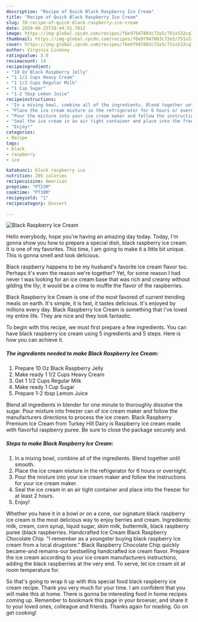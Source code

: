 ```yaml
---
description: "Recipe of Quick Black Raspberry Ice Cream"
title: "Recipe of Quick Black Raspberry Ice Cream"
slug: 78-recipe-of-quick-black-raspberry-ice-cream
date: 2020-06-25T19:44:51.701Z
image: https://img-global.cpcdn.com/recipes/f6e97947803c72e5/751x532cq70/black-raspberry-ice-cream-recipe-main-photo.jpg
thumbnail: https://img-global.cpcdn.com/recipes/f6e97947803c72e5/751x532cq70/black-raspberry-ice-cream-recipe-main-photo.jpg
cover: https://img-global.cpcdn.com/recipes/f6e97947803c72e5/751x532cq70/black-raspberry-ice-cream-recipe-main-photo.jpg
author: Virginia Lindsey
ratingvalue: 3.6
reviewcount: 14
recipeingredient:
- "10 Oz Black Raspberry Jelly"
- "1 1/2 Cups Heavy Cream"
- "1 1/2 Cups Regular Milk"
- "1 Cup Sugar"
- "1-2 tbsp Lemon Juice"
recipeinstructions:
- "In a mixing bowl, combine all of the ingredients. Blend together until smooth."
- "Place the ice cream mixture in the refrigerator for 6 hours or overnight."
- "Pour the mixture into your ice cream maker and follow the instructions for your ice cream maker."
- "Seal the ice cream in an air tight container and place into the freezer for at least 2 hours."
- "Enjoy!"
categories:
- Recipe
tags:
- black
- raspberry
- ice

katakunci: black raspberry ice 
nutrition: 205 calories
recipecuisine: American
preptime: "PT23M"
cooktime: "PT30M"
recipeyield: "1"
recipecategory: Dessert

---
```



![Black Raspberry Ice Cream](https://img-global.cpcdn.com/recipes/f6e97947803c72e5/751x532cq70/black-raspberry-ice-cream-recipe-main-photo.jpg)

Hello everybody, hope you're having an amazing day today. Today, I'm gonna show you how to prepare a special dish, black raspberry ice cream. It is one of my favorites. This time, I am going to make it a little bit unique. This is gonna smell and look delicious.

Black raspberry happens to be my husband&#39;s favorite ice cream flavor too. Perhaps it&#39;s even the reason we&#39;re together? Yet, for some reason I had never I was looking for an ice cream base that was rich and creamy without gilding the lily; it would be a crime to muffle the flavor of the raspberries.

Black Raspberry Ice Cream is one of the most favored of current trending meals on earth. It's simple, it is fast, it tastes delicious. It's enjoyed by millions every day. Black Raspberry Ice Cream is something that I've loved my entire life. They are nice and they look fantastic.


To begin with this recipe, we must first prepare a few ingredients. You can have black raspberry ice cream using 5 ingredients and 5 steps. Here is how you can achieve it.

##### The ingredients needed to make Black Raspberry Ice Cream:

1. Prepare 10 Oz Black Raspberry Jelly
1. Make ready 1 1/2 Cups Heavy Cream
1. Get 1 1/2 Cups Regular Milk
1. Make ready 1 Cup Sugar
1. Prepare 1-2 tbsp Lemon Juice


Blend all ingredients in blender for one minute to thoroughly dissolve the sugar. Pour mixture into freezer can of ice cream maker and follow the manufacturers directions to process the ice cream. Black Raspberry Premium Ice Cream from Turkey Hill Dairy is Raspberry ice cream made with flavorful raspberry puree. Be sure to close the package securely and. 

##### Steps to make Black Raspberry Ice Cream:

1. In a mixing bowl, combine all of the ingredients. Blend together until smooth.
1. Place the ice cream mixture in the refrigerator for 6 hours or overnight.
1. Pour the mixture into your ice cream maker and follow the instructions for your ice cream maker.
1. Seal the ice cream in an air tight container and place into the freezer for at least 2 hours.
1. Enjoy!


Whether you have it in a bowl or on a cone, our signature black raspberry ice cream is the most delicious way to enjoy berries and cream. Ingredients: milk, cream, corn syrup, liquid sugar, skim milk, buttermilk, black raspberry puree (black raspberries. Handcrafted Ice Cream Black Raspberry Chocolate Chip. &#34;I remember as a youngster buying black raspberry ice cream from a local drugstore.&#34; Black Raspberry Chocolate Chip quickly became-and remains-our bestselling handcrafted ice cream flavor. Prepare the ice cream according to your ice cream manufacturers instructions, adding the black raspberries at the very end. To serve, let ice cream sit at room temperature for. 

So that's going to wrap it up with this special food black raspberry ice cream recipe. Thank you very much for your time. I am confident that you will make this at home. There is gonna be interesting food in home recipes coming up. Remember to bookmark this page in your browser, and share it to your loved ones, colleague and friends. Thanks again for reading. Go on get cooking!
